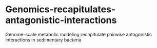 # Genomics-recapitulates-antagonistic-interactions
Genome-scale metabolic modeling recapitulate pairwise antagonistic interactions in sedimentary bacteria
